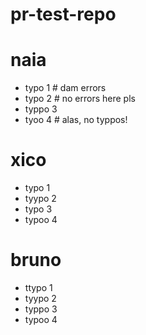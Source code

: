 # pr-test-repo

# naia
- typo 1 # dam errors
- typo 2 # no errors here pls
- typpo 3
- tyoo 4 # alas, no typpos!

# xico
- typo 1
- tyypo 2
- typo 3
- typoo 4

# bruno
- ttypo 1
- tyypo 2
- typpo 3
- typoo 4
